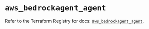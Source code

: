 # `aws_bedrockagent_agent`

Refer to the Terraform Registry for docs: [`aws_bedrockagent_agent`](https://registry.terraform.io/providers/hashicorp/aws/6.10.0/docs/resources/bedrockagent_agent).

